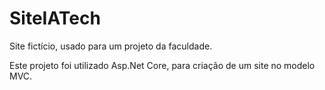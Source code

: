 # SiteIATech
Site fictício, usado para um projeto da faculdade.

Este projeto foi utilizado Asp.Net Core, para criação de um site no modelo MVC.
